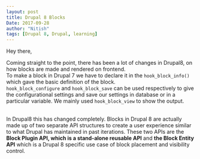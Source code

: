 ```yaml
---
layout: post
title: Drupal 8 Blocks
Date: 2017-09-28
author: "Nitish"
tags: [Drupal 8, Drupal, learning]
---
```

Hey there,

Coming straight to the point, there has been a lot of changes in Drupal8, on how blocks are made and rendered on frontend.
<br />
To make a block in Drupal 7 we have to declare it in the `hook_block_info()` which gave the basic definition of the block.
<br />
 `hook_block_configure` and `hook_block_save` can be used respectively to give the configurational settings and save our settings in database or in a particular variable. We mainly used `hook_block_view` to show the output.

 <br />
 In Drupal8 this has changed completely.
 Blocks in Drupal 8 are actually made up of two separate API structures to create a user experience similar to what Drupal has maintained in past iterations. These two APIs are the <b>Block Plugin API, which is a stand-alone reusable API</b> and <b>the Block Entity API</b> which is a Drupal 8 specific use case of block placement and visibility control.
